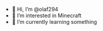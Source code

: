 - 👋 Hi, I’m @olaf294
- 👀 I’m interested in Minecraft
- 🌱 I’m currently learning something

<!---
olaf294/olaf294 is a ✨ special ✨ repository because its `README.md` (this file) appears on your GitHub profile.
You can click the Preview link to take a look at your changes.
--->
